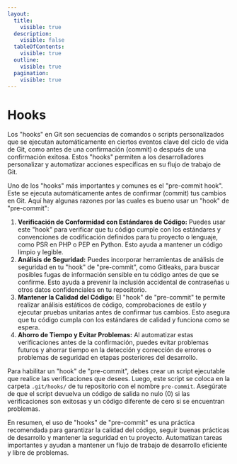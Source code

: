 ```yaml
---
layout:
  title:
    visible: true
  description:
    visible: false
  tableOfContents:
    visible: true
  outline:
    visible: true
  pagination:
    visible: true
---
```


# Hooks

Los "hooks" en Git son secuencias de comandos o scripts personalizados que se ejecutan automáticamente en ciertos eventos clave del ciclo de vida de Git, como antes de una confirmación (commit) o después de una confirmación exitosa. Estos "hooks" permiten a los desarrolladores personalizar y automatizar acciones específicas en su flujo de trabajo de Git.

Uno de los "hooks" más importantes y comunes es el "pre-commit hook". Este se ejecuta automáticamente antes de confirmar (commit) tus cambios en Git. Aquí hay algunas razones por las cuales es bueno usar un "hook" de "pre-commit":

1. **Verificación de Conformidad con Estándares de Código:** Puedes usar este "hook" para verificar que tu código cumple con los estándares y convenciones de codificación definidos para tu proyecto o lenguaje, como PSR en PHP o PEP en Python. Esto ayuda a mantener un código limpio y legible.
2. **Análisis de Seguridad:** Puedes incorporar herramientas de análisis de seguridad en tu "hook" de "pre-commit", como Gitleaks, para buscar posibles fugas de información sensible en tu código antes de que se confirme. Esto ayuda a prevenir la inclusión accidental de contraseñas u otros datos confidenciales en tu repositorio.
3. **Mantener la Calidad del Código:** El "hook" de "pre-commit" te permite realizar análisis estáticos de código, comprobaciones de estilo y ejecutar pruebas unitarias antes de confirmar tus cambios. Esto asegura que tu código cumpla con los estándares de calidad y funciona como se espera.
4. **Ahorro de Tiempo y Evitar Problemas:** Al automatizar estas verificaciones antes de la confirmación, puedes evitar problemas futuros y ahorrar tiempo en la detección y corrección de errores o problemas de seguridad en etapas posteriores del desarrollo.

Para habilitar un "hook" de "pre-commit", debes crear un script ejecutable que realice las verificaciones que desees. Luego, este script se coloca en la carpeta `.git/hooks/` de tu repositorio con el nombre `pre-commit`. Asegúrate de que el script devuelva un código de salida no nulo (0) si las verificaciones son exitosas y un código diferente de cero si se encuentran problemas.

En resumen, el uso de "hooks" de "pre-commit" es una práctica recomendada para garantizar la calidad del código, seguir buenas prácticas de desarrollo y mantener la seguridad en tu proyecto. Automatizan tareas importantes y ayudan a mantener un flujo de trabajo de desarrollo eficiente y libre de problemas.
